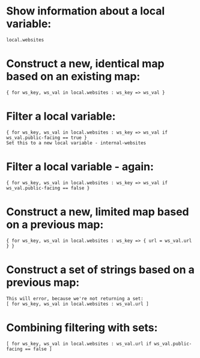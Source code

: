 # Show information about a local variable:
    local.websites

# Construct a new, identical map based on an existing map:
    { for ws_key, ws_val in local.websites : ws_key => ws_val }

# Filter a local variable:
    { for ws_key, ws_val in local.websites : ws_key => ws_val if ws_val.public-facing == true }
    Set this to a new local variable - internal-websites

# Filter a local variable - again:
    { for ws_key, ws_val in local.websites : ws_key => ws_val if ws_val.public-facing == false }

# Construct a new, limited map based on a previous map:
    { for ws_key, ws_val in local.websites : ws_key => { url = ws_val.url } }

# Construct a set of strings based on a previous map:
    This will error, because we're not returning a set:
    [ for ws_key, ws_val in local.websites : ws_val.url ]

# Combining filtering with sets:
    [ for ws_key, ws_val in local.websites : ws_val.url if ws_val.public-facing == false ]